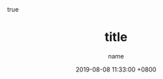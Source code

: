 ---
title: title
description: desc
author: name
date: 2019-08-08 11:33:00 +0800
categories: [Blogging, Demo]
tags: [typography]
pin: true
math: true
mermaid: true

image:
  path: /img/path
  alt: img desc
---